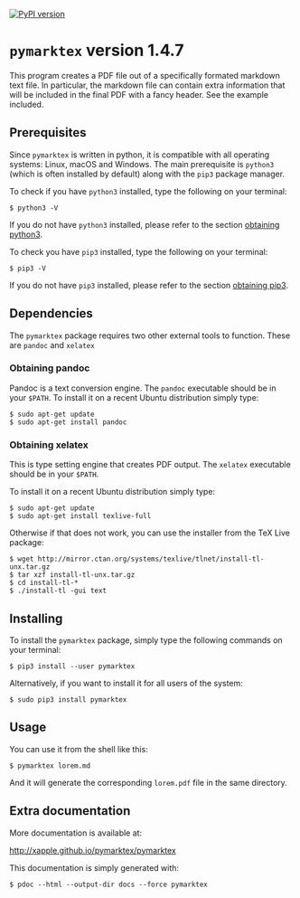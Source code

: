 [![PyPI version](https://badge.fury.io/py/pymarktex.svg)](https://badge.fury.io/py/pymarktex)

# `pymarktex` version 1.4.7

This program creates a PDF file out of a specifically formated markdown text file.
In particular, the markdown file can contain extra information that
will be included in the final PDF with a fancy header. See the example included.

## Prerequisites

Since `pymarktex` is written in python, it is compatible with all operating systems: Linux, macOS and Windows. The main prerequisite is `python3` (which is often installed by default) along with the `pip3` package manager.

To check if you have `python3` installed, type the following on your terminal:

    $ python3 -V

If you do not have `python3` installed, please refer to the section [obtaining python3](docs/installing_tips.md#obtaining-python3).

To check you have `pip3` installed, type the following on your terminal:

    $ pip3 -V

If you do not have `pip3` installed, please refer to the section [obtaining pip3](docs/installing_tips.md#obtaining-pip3).

## Dependencies

The `pymarktex` package requires two other external tools to function. These are `pandoc` and `xelatex`

### Obtaining pandoc

Pandoc is a text conversion engine. The `pandoc` executable should be in your `$PATH`. To install it on a recent Ubuntu distribution simply type:

    $ sudo apt-get update
    $ sudo apt-get install pandoc
    
### Obtaining xelatex

This is type setting engine that creates PDF output. The `xelatex` executable should be in your `$PATH`.

To install it on a recent Ubuntu distribution simply type:

    $ sudo apt-get update
    $ sudo apt-get install texlive-full

Otherwise if that does not work, you can use the installer from the TeX Live package:

    $ wget http://mirror.ctan.org/systems/texlive/tlnet/install-tl-unx.tar.gz
    $ tar xzf install-tl-unx.tar.gz
    $ cd install-tl-*
    $ ./install-tl -gui text

## Installing

To install the `pymarktex` package, simply type the following commands on your terminal:

    $ pip3 install --user pymarktex

Alternatively, if you want to install it for all users of the system:

    $ sudo pip3 install pymarktex

## Usage

You can use it from the shell like this:

    $ pymarktex lorem.md

And it will generate the corresponding `lorem.pdf` file in the same directory.

## Extra documentation 

More documentation is available at:

<http://xapple.github.io/pymarktex/pymarktex>

This documentation is simply generated with:

    $ pdoc --html --output-dir docs --force pymarktex